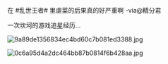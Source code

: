 在 #乱世王者# 里虐菜的后果真的好严重啊  -via@精分君

一次坎坷的游戏追星经历...

![9a89de1356834ec4bd60c7b081ed3388.jpg](https://wxlzmt.github.io/cdn1/ext/qw/groups/30108/9a89de1356834ec4bd60c7b081ed3388.jpg)

![0c6a95d4a2dc464bb87b0814f6b428aa.jpg](https://wxlzmt.github.io/cdn1/ext/qw/groups/30108/0c6a95d4a2dc464bb87b0814f6b428aa.jpg)
